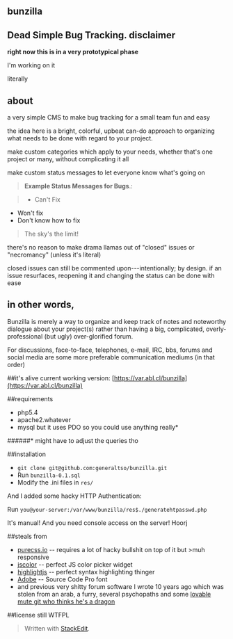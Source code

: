bunzilla
-
Dead Simple Bug Tracking.
disclaimer
-
**right now this is in a very prototypical phase**

I'm working on it

literally

about
-
a very simple CMS to make bug tracking for a small team fun and easy

the idea here is a bright, colorful, upbeat can-do approach to organizing what needs to be done with regard to your project.

make custom categories which apply to your needs, whether that's one project or many, without complicating it all

make custom status messages to let everyone know what's going on

>**Example Status Messages for Bugs**.:

>- Can't Fix
- Won't fix
- Don't know how to fix

>The sky's the limit!

there's no reason to make drama llamas out of "closed" issues or "necromancy" (unless it's literal)

closed issues can still be commented upon---intentionally; by design. if an issue resurfaces, reopening it and changing the status can be done with ease

in other words, 
-
Bunzilla is merely a way to organize and keep track of notes and noteworthy dialogue about your project(s) rather than having a big, complicated, overly-professional (but ugly) over-glorified forum.

For discussions, face-to-face, telephones, e-mail, IRC, bbs, forums and social media are some more preferable communication mediums (in that order)

##it's alive
current working version: [https://var.abl.cl/bunzilla](https://var.abl.cl/bunzilla)

##requirements
- php5.4
- apache2.whatever
- mysql but it uses PDO so you could use anything really*

######* might have to adjust the queries tho

##installation
- `git clone git@github.com:generaltso/bunzilla.git`
- Run `bunzilla-0.1.sql`
- Modify the .ini files in `res/`

And I added some hacky HTTP Authentication:

Run 
`you@your-server:/var/www/bunzilla/res$./generatehtpasswd.php`

It's manual! And you need console access on the server! Hoorj

##steals from
- [purecss.io](http://purecss.io) -- requires a lot of hacky bullshit on top of it but >muh responsive
- [jscolor](http://jscolor.com) -- perfect JS color picker widget
- [highlightjs](http://highlightjs.org) -- perfect syntax highlighting thinger
- [Adobe](http://adobe.com) -- Source Code Pro font
- and previous very shitty forum software I wrote 10 years ago which was stolen from an arab, a furry, several psychopaths and some [lovable mute git who thinks he's a dragon](http://flussence.eu)


##license
still WTFPL
> Written with [StackEdit](https://stackedit.io/).

